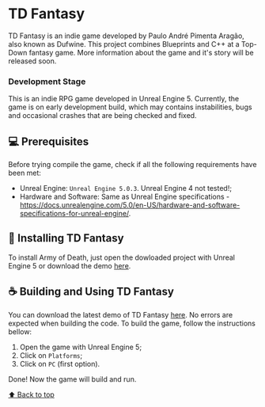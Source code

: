 # TD Fantasy
TD Fantasy is an indie game developed by Paulo André Pimenta Aragão, also known as Dufwine. This project combines Blueprints and C++ at a Top-Down fantasy game. More information about the game and it's story will be released soon.

### Development Stage

This is an indie RPG game developed in Unreal Engine 5. Currently, the game is on early development build, which may contains instabilities, bugs and occasional crashes that are being checked and fixed.

## 💻 Prerequisites

Before trying compile the game, check if all the following requirements have been met:
* Unreal Engine: `Unreal Engine 5.0.3`. Unreal Engine 4 not tested!;
* Hardware and Software: Same as Unreal Engine specifications - https://docs.unrealengine.com/5.0/en-US/hardware-and-software-specifications-for-unreal-engine/.

## 🚀 Installing TD Fantasy

To install Army of Death, just open the dowloaded project with Unreal Engine 5 or download the demo [here](https://github.com/andre1003/td-fantasy/releases/tag/Demo).

## ☕ Building and Using TD Fantasy

You can download the latest demo of TD Fantasy [here](https://github.com/andre1003/td-fantasy/releases/tag/Demo). No errors are expected when building the code. To build the game, follow the instructions bellow:

1. Open the game with Unreal Engine 5;
2. Click on `Platforms`;
3. Click on `PC` (first option).

Done! Now the game will build and run.

[⬆ Back to top](#td-fantasy)<br>
